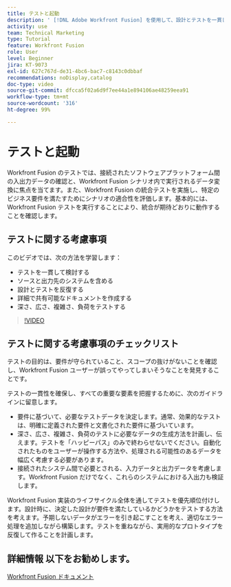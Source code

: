 ```yaml
---
title: テストと起動
description: ' [!DNL Adobe Workfront Fusion] を使用して、設計とテストを一貫して反復し、詳細で共有可能なドキュメントを作成する方法を説明します。'
activity: use
team: Technical Marketing
type: Tutorial
feature: Workfront Fusion
role: User
level: Beginner
jira: KT-9073
exl-id: 627c767d-de31-4bc6-bac7-c8143c0dbbaf
recommendations: noDisplay,catalog
doc-type: video
source-git-commit: dfcca5f02a6d9f7ee44a1e894106ae48259eea91
workflow-type: tm+mt
source-wordcount: '316'
ht-degree: 99%

---
```


# テストと起動

Workfront Fusion のテストでは、接続されたソフトウェアプラットフォーム間の入出力データの確認と、Workfront Fusion シナリオ内で実行されるデータ変換に焦点を当てます。また、Workfront Fusion の統合テストを実施し、特定のビジネス要件を満たすためにシナリオの適合性を評価します。基本的には、Workfront Fusion テストを実行することにより、統合が期待どおりに動作することを確認します。

## テストに関する考慮事項

このビデオでは、次の方法を学習します：

* テストを一貫して検討する
* ソースと出力先のシステムを含める
* 設計とテストを反復する
* 詳細で共有可能なドキュメントを作成する
* 深さ、広さ、複雑さ、負荷をテストする

>[!VIDEO](https://video.tv.adobe.com/v/3418734/?quality=12&learn=on&enablevpops&captions=jpn)

## テストに関する考慮事項のチェックリスト

テストの目的は、要件が守られていること、スコープの抜けがないことを確認し、Workfront Fusion ユーザーが誤ってやってしまいそうなことを発見することです。

テストの一貫性を確保し、すべての重要な要素を把握するために、次のガイドラインに留意します。

* 要件に基づいて、必要なテストデータを決定します。通常、効果的なテストは、明確に定義された要件と文書化された要件に基づいています。
* 深さ、広さ、複雑さ、負荷のテストに必要なデータの生成方法を計画し、伝えます。テストを「ハッピーパス」のみで終わらせないでください。自動化されたものをユーザーが操作する方法や、処理される可能性のあるデータを幅広く考慮する必要があります。
* 接続されたシステム間で必要とされる、入力データと出力データを考慮します。Workfront Fusion だけでなく、これらのシステムにおける入出力も検証します。

Workfront Fusion 実装のライフサイクル全体を通してテストを優先順位付けします。設計時に、決定した設計が要件を満たしているかどうかをテストする方法を考えます。予期しないデータがエラーを引き起こすことを考え、適切なエラー処理を追加しながら構築します。テストを重ねながら、実用的なプロトタイプを反復して作ることを計画します。

## 詳細情報 以下をお勧めします。

[Workfront Fusion ドキュメント](https://experienceleague.adobe.com/ja/docs/workfront-fusion/using/get-started-with-fusion/understand-workfront-fusion/workfront-fusion-overview)
